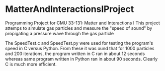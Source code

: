 MatterAndInteractionsIProject
=============================

Programming Project for CMU 33-131: Matter and Interactions I
This project attemps to simulate gas particles and measure the "speed of sound" by propigating a pressure wave through the gas particle

The SpeedTest.c and SpeedTest.py were used for testing the program's speed in C versus Python. From these it was ound that for 1000 particles and 200 iterations, the program written in C ran in about 12 seconds whereas same program written in Python ran in about 90 seconds. Clearly C is much more efficient.
